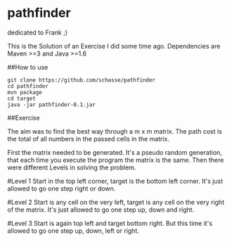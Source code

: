 pathfinder
==========

dedicated to Frank ;)

This is the Solution of an Exercise I did some time ago. Dependencies are Maven >=3 and Java >=1.6

##How to use

~~~~~~
git clone https://github.com/schasse/pathfinder
cd pathfinder
mvn package
cd target
java -jar pathfinder-0.1.jar
~~~~~~


##Exercise

The aim was to find the best way through a m x m matrix. The path cost is the total of all numbers in the passed cells in the matrix.

First the matrix needed to be generated. It's a pseudo random generation, that each time you execute the program the matrix is the same. Then there were different Levels in solving the problem.

#Level 1
Start in the top left corner, target is the bottom left corner. It's just allowed to go one step right or down.

#Level 2
Start  is any cell on the very left, target is any cell on the very right of the matrix. It's just allowed to go one step up, down and right.

#Level 3
Start is again top left and target bottom right. But this time it's allowed to go one step up, down, left or right. 
